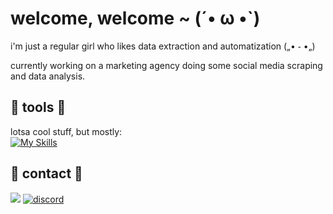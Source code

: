 # welcome, welcome ~ (´• ω •`)
i'm just a regular girl who likes data extraction and automatization („• ֊ •„)

currently working on a marketing agency doing some social media scraping and data analysis. 

## :bee: tools :bee:
lotsa cool stuff, but mostly:
<br>
[![My Skills](https://skillicons.dev/icons?i=py,bash,postgres,vim)](https://skillicons.dev) 

## :snail: contact :snail:
[![](https://img.shields.io/badge/-linkedin-0073B1?style=flat-square)](https://www.linkedin.com/in/yuki-shimura-%E2%9A%A7%EF%B8%8F-242b6721a/)  [![discord](https://img.shields.io/badge/-discord-lightgrey?style=flat-square)](https://discordapp.com/users/338522353837539330)
